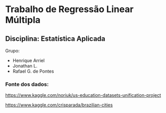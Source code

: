 # Trabalho de Regressão Linear Múltipla

## Disciplina: Estatística Aplicada

Grupo:

- Henrique Arriel
- Jonathan L.
- Rafael G. de Pontes

### Fonte dos dados:

https://www.kaggle.com/noriuk/us-education-datasets-unification-project

https://www.kaggle.com/crisparada/brazilian-cities